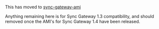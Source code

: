 
This has moved to [sync-gateway-ami](https://github.com/couchbase/sync-gateway-ami)

Anything remaining here is for Sync Gateway 1.3 compatibility, and should removed once the AMI's for Sync Gateway 1.4 have been released.



